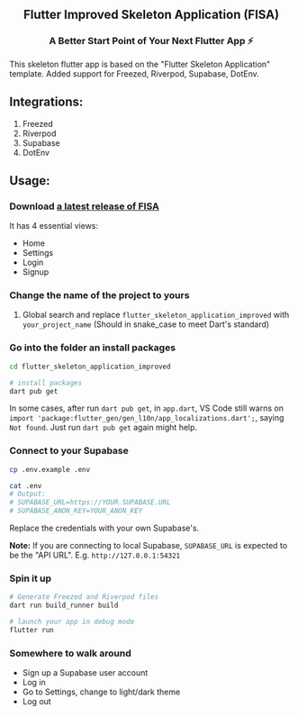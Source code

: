 <div align="center">
  <p align="center">
    <h2>Flutter Improved Skeleton Application (FISA)</h2>
    <h3>A Better Start Point of Your Next Flutter App ⚡</h3>
  </p>
</div>

This skeleton flutter app is based on the "Flutter Skeleton Application"
template. Added support for Freezed, Riverpod, Supabase, DotEnv.

## Integrations:

1. Freezed
2. Riverpod
3. Supabase
4. DotEnv

## Usage:

### Download [a latest release of FISA](https://github.com/01kg/flutter_improved_skeleton_application/releases/latest)

It has 4 essential views:

- Home
- Settings
- Login
- Signup

### Change the name of the project to yours

1. Global search and replace `flutter_skeleton_application_improved` with `your_project_name` (Should in snake_case to meet Dart's standard)

### Go into the folder an install packages

```bash
cd flutter_skeleton_application_improved

# install packages
dart pub get
```
In some cases, after run `dart pub get`, in `app.dart`, VS Code still warns on `import 'package:flutter_gen/gen_l10n/app_localizations.dart';`, saying `Not found`. Just run `dart pub get` again might help.

### Connect to your Supabase

```bash
cp .env.example .env

cat .env
# Output:
# SUPABASE_URL=https://YOUR.SUPABASE.URL
# SUPABASE_ANON_KEY=YOUR_ANON_KEY
```

Replace the credentials with your own Supabase's.

**Note:** If you are connecting to local Supabase, `SUPABASE_URL` is expected to be the "API URL". E.g. `http://127.0.0.1:54321`

### Spin it up

```bash
# Generate Freezed and Riverpod files
dart run build_runner build

# launch your app in debug mode
flutter run
```

### Somewhere to walk around

- Sign up a Supabase user account
- Log in
- Go to Settings, change to light/dark theme
- Log out
